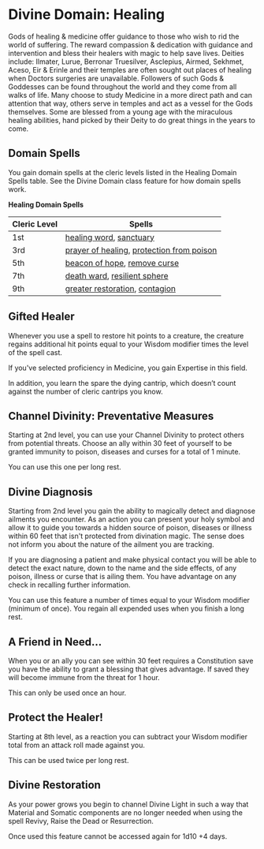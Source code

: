 # Divine Domain: Healing
Gods of healing & medicine offer guidance to those who wish to rid the world of suffering. The reward compassion & dedication with guidance and intervention and bless their healers with magic to help save lives. Deities include: Ilmater, Lurue, Berronar Truesilver, Asclepius, Airmed, Sekhmet, Aceso, Eir & Erinle and their temples are often sought out places of healing when Doctors surgeries are unavailable. Followers of such Gods & Goddesses can be found throughout the world and they come from all walks of life. Many choose to study Medicine in a more direct path and can attention that way, others serve in temples and act as a vessel for the Gods themselves. Some are blessed from a young age with the miraculous healing abilities, hand picked by their Deity to do great things in the years to come.

## Domain Spells
You gain domain spells at the cleric levels listed in the Healing Domain Spells table. See the Divine Domain class feature for how domain spells work.

**Healing Domain Spells**

Cleric Level | Spells
------------ | -------
1st | [healing word](../../Magic/Spells/healing-word.md), [sanctuary](../../Magic/Spells/sanctuary.md)
3rd | [prayer of healing](../../Magic/Spells/prayer-of-healing.md), [protection from poison](../../Magic/Spells/protection-from-poison.md)
5th | [beacon of hope](../../Magic/Spells/beacon-of-hope.md), [remove curse](../../Magic/Spells/remove-curse.md)
7th | [death ward](../../Magic/Spells/death-ward.md), [resilient sphere](../../Magic/Spells/otilukes-resilient-sphere.md)
9th | [greater restoration](../../Magic/Spells/greater-restoration.md), [contagion](../../Magic/Spells/contagion.md)

## Gifted Healer
Whenever you use a spell to restore hit points to a creature, the creature regains additional hit points equal to your Wisdom modifier times the level of the spell cast.

If you've selected proficiency in Medicine, you gain Expertise in this field.

In addition, you learn the spare the dying cantrip, which doesn’t count against the number of cleric cantrips you know. 

## Channel Divinity: Preventative Measures
Starting at 2nd level, you can use your Channel Divinity to protect others from potential threats. Choose an ally within 30 feet of yourself to be granted immunity to poison, diseases and curses for a total of 1 minute.

You can use this one per long rest.

## Divine Diagnosis
Starting from 2nd level you gain the ability to magically detect and diagnose ailments you encounter. As an action you can present your holy symbol and allow it to guide you towards a hidden source of poison, diseases or illness within 60 feet that isn't protected from divination magic. The sense does not inform you about the nature of the ailment you are tracking.

If you are diagnosing a patient and make physical contact you will be able to detect the exact nature, down to the name and the side effects, of any poison, illness or curse that is ailing them. You have advantage on any check in recalling further information. 

You can use this feature a number of times equal to your Wisdom modifier (minimum of once). You regain all expended uses when you finish a long rest.

## A Friend in Need...
When you or an ally you can see within 30 feet requires a Constitution save you have the ability to grant a blessing that gives advantage. If saved they will become immune from the threat for 1 hour.

This can only be used once an hour.

## Protect the Healer!
Starting at 8th level, as a reaction you can subtract your Wisdom modifier total from an attack roll made against you. 

This can be used twice per long rest.

## Divine Restoration
As your power grows you begin to channel Divine Light in such a way that Material and Somatic components are no longer needed when using the spell Revivy, Raise the Dead or Resurrection.

Once used this feature cannot be accessed again for 1d10 +4 days. 
